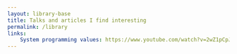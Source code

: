 ```yaml
---
layout: library-base
title: Talks and articles I find interesting  
permalink: /library
links:
    System programming values: https://www.youtube.com/watch?v=2wZ1pCpJUIM
---
```

